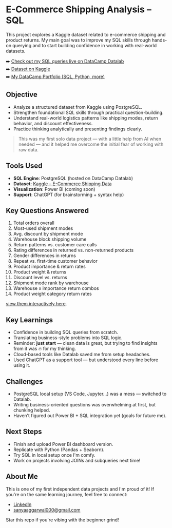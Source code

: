 # E-Commerce Shipping Analysis – SQL

This project explores a Kaggle dataset related to e-commerce shipping and product returns. My main goal was to improve my SQL skills through hands-on querying and to start building confidence in working with real-world datasets.

➡️ [Check out my SQL queries live on DataCamp Datalab](https://www.datacamp.com/datalab/w/319e30c6-4dae-4174-b9b6-6e61cd6cb2a1/edit)  
➡️ [Dataset on Kaggle](https://www.kaggle.com/datasets/prachi13/customer-analytics)  
➡️ [My DataCamp Portfolio (SQL, Python, more)](https://www.datacamp.com/portfolio/sanyaggarwal)


## Objective

- Analyze a structured dataset from Kaggle using PostgreSQL.
- Strengthen foundational SQL skills through practical question-building.
- Understand real-world logistics patterns like shipping modes, return behavior, and discount effectiveness.
- Practice thinking analytically and presenting findings clearly.

> This was my first solo data project — with a little help from AI when needed — and it helped me overcome the initial fear of working with raw data.


## Tools Used

- **SQL Engine**: PostgreSQL (hosted on DataCamp Datalab)
- **Dataset**: [Kaggle – E-Commerce Shipping Data](https://www.kaggle.com/datasets/prachi13/customer-analytics)
- **Visualization**: Power BI (coming soon)
- **Support**: ChatGPT (for brainstorming + syntax help)


## Key Questions Answered

1. Total orders overall
2. Most-used shipment modes
3. Avg. discount by shipment mode
4. Warehouse block shipping volume
5. Return patterns vs. customer care calls
6. Rating differences in returned vs. non-returned products
7. Gender differences in returns
8. Repeat vs. first-time customer behavior
9. Product importance & return rates
10. Product weight & returns
11. Discount level vs. returns
12. Shipment mode rank by warehouse
13. Warehouse x importance return combos
14. Product weight category return rates

[view them interactively here](https://www.datacamp.com/datalab/w/319e30c6-4dae-4174-b9b6-6e61cd6cb2a1/edit).


## Key Learnings

- Confidence in building SQL queries from scratch.
- Translating business-style problems into SQL logic.
- Reminder: **just start** — clean data is great, but trying to find insights from it was 🔥 for my thinking.
- Cloud-based tools like Datalab saved me from setup headaches.
- Used ChatGPT as a support tool — but understood every line before using it.


## Challenges

- PostgreSQL local setup (VS Code, Jupyter...) was a mess — switched to Datalab.
- Writing business-oriented questions was overwhelming at first, but chunking helped.
- Haven’t figured out Power BI + SQL integration yet (goals for future me).


## Next Steps

- Finish and upload Power BI dashboard version.
- Replicate with Python (Pandas + Seaborn).
- Try SQL in local setup once I'm comfy.
- Work on projects involving JOINs and subqueries next time!


## About Me

This is one of my first independent data projects and I'm proud of it! If you're on the same learning journey, feel free to connect:
- [LinkedIn](https://www.linkedin.com/in/sanyaggarwal)
- sanyaaggarwal000@gmail.com

Star this repo if you're vibing with the beginner grind!
